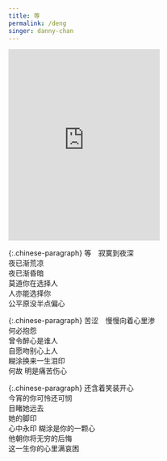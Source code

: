 ```yaml
---
title: 等
permalink: /deng
singer: danny-chan
---
```


<iframe src="https://open.spotify.com/embed/track/7rLaea3UAlylsR8fUYcAwr" width="300" height="380" frameborder="0" allowtransparency="true" allow="encrypted-media"></iframe>

{:.chinese-paragraph}
等　寂寞到夜深  
夜已渐荒凉  
夜已渐昏暗  
莫道你在选择人  
人亦能选择你  
公平原没半点偏心

{:.chinese-paragraph}
苦涩　慢慢向着心里渗  
何必抱怨  
曾令醉心是谁人  
自愿吻别心上人  
糊涂换来一生泪印  
何故 明是痛苦伤心

{:.chinese-paragraph}
还含着笑装开心  
今宵的你可怜还可悯  
目睹她远去  
她的脚印  
心中永印
糊涂是你的一颗心  
他朝你将无穷的后悔  
这一生你的心里满哀困
